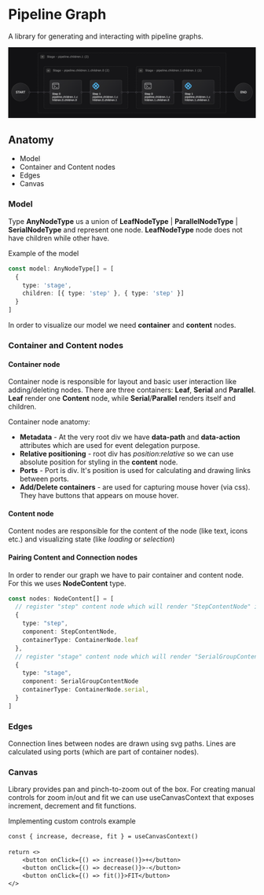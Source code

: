 # Pipeline Graph

A library for generating and interacting with pipeline graphs.

![pipeline graph](./public/pipeline-graph.png 'Pipeline graph')

## Anatomy

- Model
- Container and Content nodes
- Edges
- Canvas

### Model

Type **AnyNodeType** us a union of **LeafNodeType** | **ParallelNodeType** | **SerialNodeType** and represent one node.
**LeafNodeType** node does not have children while other have.

Example of the model

```ts
const model: AnyNodeType[] = [
  {
    type: 'stage',
    children: [{ type: 'step' }, { type: 'step' }]
  }
]
```

In order to visualize our model we need **container** and **content** nodes.

### Container and Content nodes

#### Container node

Container node is responsible for layout and basic user interaction like adding/deleting nodes. There are three containers: **Leaf**, **Serial** and **Parallel**. **Leaf** render one **Content** node, while **Serial**/**Parallel** renders itself and children.

Container node anatomy:

- **Metadata** - At the very root div we have **data-path** and **data-action** attributes which are used for event delegation purpose.
- **Relative positioning** - root div has _position:relative_ so we can use absolute position for styling in the **content** node.
- **Ports** - Port is div. It's position is used for calculating and drawing links between ports.
- **Add/Delete containers** - are used for capturing mouse hover (via css). They have buttons that appears on mouse hover.

#### Content node

Content nodes are responsible for the content of the node (like text, icons etc.) and visualizing state (like _loading_ or _selection_)

#### Pairing Content and Connection nodes

In order to render our graph we have to pair container and content node. For this we uses **NodeContent** type.

```ts
const nodes: NodeContent[] = [
  // register "step" content node which will render "StepContentNode" inside "leaf" container
  {
    type: "step",
    component: StepContentNode,
    containerType: ContainerNode.leaf
  },
  // register "stage" content node which will render "SerialGroupContentNode" inside "serial" container
  {
    type: "stage",
    component: SerialGroupContentNode
    containerType: ContainerNode.serial,
  }
]
```

### Edges

Connection lines between nodes are drawn using svg paths. Lines are calculated using ports (which are part of container nodes).

### Canvas

Library provides pan and pinch-to-zoom out of the box.
For creating manual controls for zoom in/out and fit we can use useCanvasContext that exposes increment, decrement and fit functions.

Implementing custom controls example

```tsx
const { increase, decrease, fit } = useCanvasContext()

return <>
    <button onClick={() => increase()}>+</button>
    <button onClick={() => decrease()}>-</button>
    <button onClick={() => fit()}>FIT</button>
</>
```
